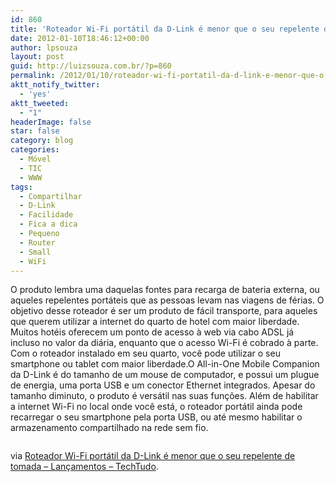 ```yaml
---
id: 860
title: 'Roteador Wi-Fi portátil da D-Link é menor que o seu repelente de tomada &#8211; Lançamentos &#8211; TechTudo'
date: 2012-01-10T18:46:12+00:00
author: lpsouza
layout: post
guid: http://luizsouza.com.br/?p=860
permalink: /2012/01/10/roteador-wi-fi-portatil-da-d-link-e-menor-que-o-seu-repelente-de-tomada-lancamentos-techtudo/
aktt_notify_twitter:
  - 'yes'
aktt_tweeted:
  - "1"
headerImage: false
star: false
category: blog
categories:
  - Móvel
  - TIC
  - WWW
tags:
  - Compartilhar
  - D-Link
  - Facilidade
  - Fica a dica
  - Pequeno
  - Router
  - Small
  - WiFi
---
```

O produto lembra uma daquelas fontes para recarga de bateria externa, ou aqueles repelentes portáteis que as pessoas levam nas viagens de férias. O objetivo desse roteador é ser um produto de fácil transporte, para aqueles que querem utilizar a internet do quarto de hotel com maior liberdade. Muitos hotéis oferecem um ponto de acesso à web via cabo ADSL já incluso no valor da diária, enquanto que o acesso Wi-Fi é cobrado à parte. Com o roteador instalado em seu quarto, você pode utilizar o seu smartphone ou tablet com maior liberdade.O All-in-One Mobile Companion da D-Link é do tamanho de um mouse de computador, e possui um plugue de energia, uma porta USB e um conector Ethernet integrados. Apesar do tamanho diminuto, o produto é versátil nas suas funções. Além de habilitar a internet Wi-Fi no local onde você está, o roteador portátil ainda pode recarregar o seu smartphone pela porta USB, ou até mesmo habilitar o armazenamento compartilhado na rede sem fio.

<p style="text-align: center">
  <img src='http://ihcenter.com.br/luizsouza/files/2012/01/d-link_dir-505_image_bottom.jpg' alt='' />
</p>

via [Roteador Wi-Fi portátil da D-Link é menor que o seu repelente de tomada &#8211; Lançamentos &#8211; TechTudo](http://www.techtudo.com.br/lancamentos/noticia/2012/01/roteador-wi-fi-portatil-da-d-link-e-menor-que-o-seu-repelente-de-tomada.html).